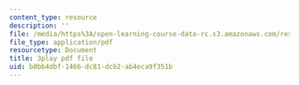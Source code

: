 ```yaml
---
content_type: resource
description: ''
file: /media/https%3A/open-learning-course-data-rc.s3.amazonaws.com/res-9-003-brains-minds-and-machines-summer-course-summer-2015/b0bb4dbf1466dc81dcb2ab4eca9f351b_2304746.pdf
file_type: application/pdf
resourcetype: Document
title: 3play pdf file
uid: b0bb4dbf-1466-dc81-dcb2-ab4eca9f351b
---
```

